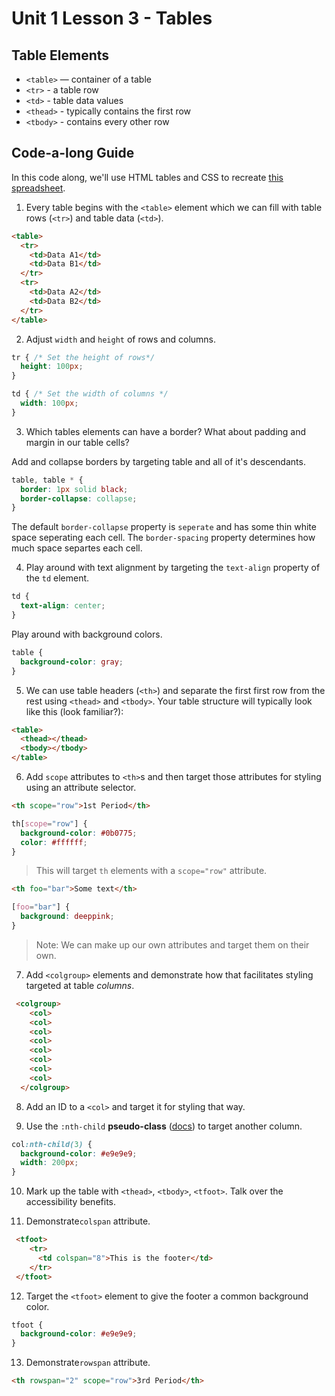 # Unit 1 Lesson 3 - Tables

## Table Elements

* `<table>` — container of a table
* `<tr>` - a table row
* `<td>` - table data values
* `<thead>` - typically contains the first row
* `<tbody>` - contains every other row

## Code-a-long Guide

In this code along, we'll use HTML tables and CSS to recreate [this spreadsheet](https://docs.google.com/spreadsheets/d/1MJ6bAkZamUeOTdQvEkqUzWp_6Ms2kNq26785hhpqx0Y/edit#gid=0). 

1. Every table begins with the `<table>` element which we can fill with table rows (`<tr>`) and table data (`<td>`).

```html
<table>
  <tr>
    <td>Data A1</td>
    <td>Data B1</td>
  </tr>
  <tr>
    <td>Data A2</td>
    <td>Data B2</td>
  </tr>
</table>
```


2. Adjust `width` and `height` of rows and columns.
  ```css
  tr { /* Set the height of rows*/
    height: 100px;
  }
  
  td { /* Set the width of columns */
    width: 100px;
  }
  ```

3. Which tables elements can have a border? What about padding and margin in our table cells?

  Add and collapse borders by targeting table and all of it's descendants.

  ```css
  table, table * {
    border: 1px solid black;
    border-collapse: collapse;
  }
  ```
  The default `border-collapse` property is `seperate` and has some thin white space seperating each cell. The `border-spacing` property determines how much space separtes each cell.

4. Play around with text alignment by targeting the `text-align` property of the `td` element.
  ```css
  td {
    text-align: center;
  }
  ```
  
  Play around with background colors.

  ```css
  table {
    background-color: gray;
  }
  ```
  
5. We can use table headers (`<th>`) and separate the first first row from the rest using `<thead>` and `<tbody>`. Your table structure will typically look like this (look familiar?):

  ```html
  <table>
    <thead></thead>
    <tbody></tbody>
  </table>
  ```

6. Add `scope` attributes to `<th>`s and then target those attributes for styling using an attribute selector.
  ```html
  <th scope="row">1st Period</th>
  ```
  ```css
  th[scope="row"] {
    background-color: #0b0775;
    color: #ffffff;
  }
  ```

  > This will target `th` elements with a `scope="row"` attribute. 
  
  ```html
  <th foo="bar">Some text</th>
  ```
  ```css
  [foo="bar"] {
    background: deeppink;
  }
  ```

  > Note: We can make up our own attributes and target them on their own.

7. Add `<colgroup>` elements and demonstrate how that facilitates styling targeted at table _columns_.
  ```html
   <colgroup>
      <col>
      <col>
      <col>
      <col>
      <col>
      <col>
      <col>
      <col>
    </colgroup>
  ```

8. Add an ID to a `<col>` and target it for styling that way.

9. Use the `:nth-child` **pseudo-class** ([docs](https://developer.mozilla.org/en-US/docs/Web/CSS/Pseudo-classes)) to target another column.
  ```css
  col:nth-child(3) {
    background-color: #e9e9e9;
    width: 200px;
  }
  ```

10. Mark up the table with `<thead>`, `<tbody>`, `<tfoot>`. Talk over the accessibility benefits.

11. Demonstrate`colspan` attribute.
  ```html
   <tfoot>
      <tr>
        <td colspan="8">This is the footer</td>
      </tr>
   </tfoot>
  ```

12. Target the `<tfoot>` element to give the footer a common background color.
  ```css
  tfoot {
    background-color: #e9e9e9;
  }
  ```

13. Demonstrate`rowspan` attribute.
  ```html
  <th rowspan="2" scope="row">3rd Period</th>
  ```


